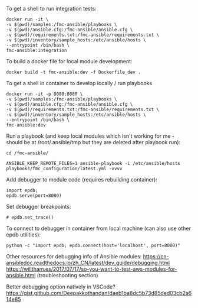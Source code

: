 To get a shell to run integration tests:

```
docker run -it \
-v $(pwd)/samples:/fmc-ansible/playbooks \
-v $(pwd)/ansible.cfg:/fmc-ansible/ansible.cfg \
-v $(pwd)/requirements.txt:/fmc-ansible/requirements.txt \
-v $(pwd)/inventory/sample_hosts:/etc/ansible/hosts \
--entrypoint /bin/bash \
fmc-ansible:integration
```

To build a docker file for local module development:

```
docker build -t fmc-ansible:dev -f Dockerfile_dev .
```

To get a shell in container to develop locally / run playbooks

```
docker run -it -p 8080:8080 \
-v $(pwd)/samples:/fmc-ansible/playbooks \
-v $(pwd)/ansible.cfg:/fmc-ansible/ansible.cfg \
-v $(pwd)/requirements.txt:/fmc-ansible/requirements.txt \
-v $(pwd)/inventory/sample_hosts:/etc/ansible/hosts \
--entrypoint /bin/bash \
fmc-ansible:dev
```

Run a playbook (and keep  local modules which isn't working for me - should be at /root/.ansible/tmp but they are deleted after playbook run):
```
cd /fmc-ansible/

ANSIBLE_KEEP_REMOTE_FILES=1 ansible-playbook -i /etc/ansible/hosts playbooks/fmc_configuration/latest.yml -vvvv
```

Add debugger to module code (requires rebuilding container):
```
import epdb;
epdb.serve(port=8080)
```

Set debugger breakpoints:
```
# epdb.set_trace()
```

To connect to debugger in container from local machine (can also use other epdb utilities):
```
python -c "import epdb; epdb.connect(host='localhost', port=8080)"
```


Other resources for debugging info of Ansible modules:
https://cn-ansibledoc.readthedocs.io/zh_CN/latest/dev_guide/debugging.html
https://willtham.es/2017/07/17/so-you-want-to-test-aws-modules-for-ansible.html (troubleshooting section)

Better debugging option natively in VSCode?
https://gist.github.com/Deepakkothandan/daeb1ba8dc5b73d85ded03cb2a614e85 
